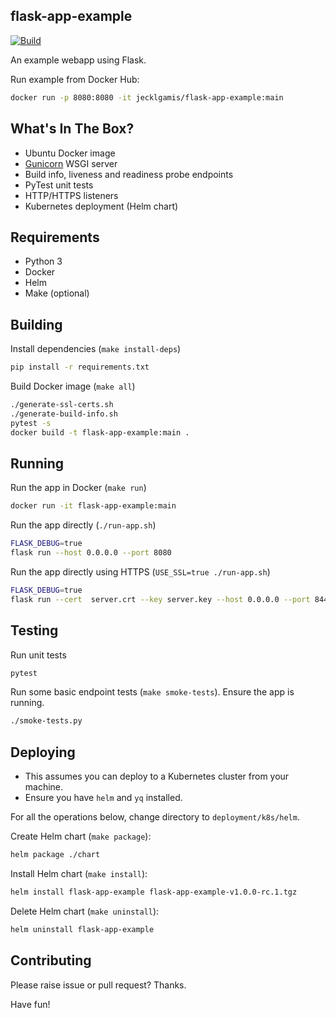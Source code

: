 ## flask-app-example

[![Build](https://github.com/jecklgamis/flask-app-example/actions/workflows/build.yml/badge.svg)](https://github.com/jecklgamis/flask-app-example/actions/workflows/build.yml)

An example webapp using Flask.

Run example from Docker Hub:
```bash 
docker run -p 8080:8080 -it jecklgamis/flask-app-example:main
```

## What's In The Box?

* Ubuntu Docker image
* [Gunicorn](https://gunicorn.org) WSGI server
* Build info, liveness and readiness probe endpoints
* PyTest unit tests
* HTTP/HTTPS listeners
* Kubernetes deployment (Helm chart)

## Requirements
* Python 3
* Docker
* Helm 
* Make (optional)

## Building

Install dependencies (`make install-deps`)
```bash
pip install -r requirements.txt
```

Build Docker image (`make all`)
```bash
./generate-ssl-certs.sh
./generate-build-info.sh
pytest -s
docker build -t flask-app-example:main .  
```

## Running 

Run the app in Docker (`make run`)
```bash
docker run -it flask-app-example:main
```

Run the app directly (`./run-app.sh`)
```bash
FLASK_DEBUG=true
flask run --host 0.0.0.0 --port 8080
```

Run the app directly using HTTPS (`USE_SSL=true ./run-app.sh`)
```bash
FLASK_DEBUG=true
flask run --cert  server.crt --key server.key --host 0.0.0.0 --port 8443
```

## Testing
Run unit tests
```bash
pytest
```

Run some basic endpoint tests (`make smoke-tests`). Ensure the app is running.
```bash
./smoke-tests.py
```

## Deploying
* This assumes you can deploy to a Kubernetes cluster from your machine.
* Ensure you have `helm` and `yq` installed.

For all the operations below, change directory to `deployment/k8s/helm`.

Create Helm chart (`make package`):
```bash
helm package ./chart
```

Install Helm chart (`make install`):
```bash
helm install flask-app-example flask-app-example-v1.0.0-rc.1.tgz
```

Delete Helm chart (`make uninstall`):
```bash
helm uninstall flask-app-example
```

## Contributing

Please raise issue or pull request? Thanks.

Have fun!